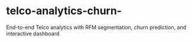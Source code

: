 # telco-analytics-churn-
End-to-end Telco analytics with RFM segmentation, churn prediction, and interactive dashboard
